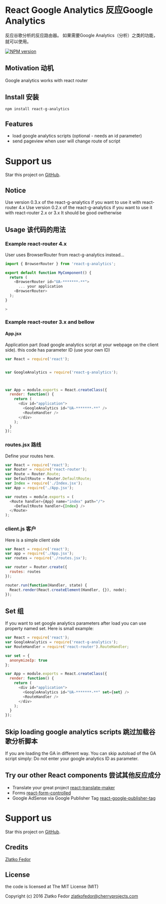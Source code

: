 # React Google Analytics 反应Google Analytics
反应谷歌分析的反应路由器。 如果需要Google Analytics（分析）之类的功能，就可以使用。

[![NPM version][npm-image]][npm-url]

[npm-image]: https://img.shields.io/npm/v/react-g-analytics.svg?style=flat-square
[npm-url]: https://www.npmjs.com/react-g-analytics
[github-url]: https://github.com/seeden/react-g-analytics

## Motivation 动机

Google analytics works with react router

## Install 安装

```
npm install react-g-analytics
```

## Features

 * load google analytics scripts (optional - needs an id parameter)
 * send pageview when user will change route of script

# Support us

Star this project on [GitHub][github-url].

## Notice

Use version 0.3.x of the react-g-analytics if you want to use it with react-router 4.x
Use version 0.2.x of the react-g-analytics if you want to use it with react-router 2.x or 3.x
It should be good owtherwise

## Usage 该代码的用法

### Example react-router 4.x

User uses BrowserRouter from react-g-analytics instead...

```js
import { BrowserRouter } from 'react-g-analytics';

export default function MyComponent() {
  return (
    <BrowserRouter id="UA-*******-**">
      ... your application
    <BrowserRouter>
  );
}

>
```

### Example react-router 3.x and bellow

#### App.jsx

Application part (load google analytics script at your webpage on the client side).
this code has parameter ID (use your own ID)

```js
var React = require('react');


var GoogleAnalytics = require('react-g-analytics');



var App = module.exports = React.createClass({
  render: function() {
    return (
      <div id="application">
        <GoogleAnalytics id="UA-*******-**" />
        <RouteHandler />
      </div>
    );
  }
});
```

### routes.jsx 路线

Define your routes here.

```js
var React = require('react');
var Router = require('react-router');
var Route = Router.Route;
var DefaultRoute = Router.DefaultRoute;
var Index = require('./Index.jsx');
var App = require('./App.jsx');

var routes = module.exports = (
  <Route handler={App} name="index" path="/">
    <DefaultRoute handler={Index} />
  </Route>
);
```

### client.js 客户

Here is a simple client side

```js
var React = require('react');
var app = require('./App.jsx');
var routes = require('./routes.jsx');

var router = Router.create({
  routes: routes
});

router.run(function(Handler, state) {
  React.render(React.createElement(Handler, {}), node);
});
```

## Set 组

If you want to set google analytics parameters after load you can use property named set. Here is small example:

```js
var React = require('react');
var GoogleAnalytics = require('react-g-analytics');
var RouteHandler = require('react-router').RouteHandler;

var set = {
  anonymizeIp: true
};

var App = module.exports = React.createClass({
  render: function() {
    return (
      <div id="application">
        <GoogleAnalytics id="UA-*******-**" set={set} />
        <RouteHandler />
      </div>
    );
  }
});
```

## Skip loading google analytics scripts 跳过加载谷歌分析脚本

If you are loading the GA in different way. You can skip autoload of the GA script simply:
Do not enter your google analytics ID as parameter.

## Try our other React components 尝试其他反应成分

 - Translate your great project [react-translate-maker](https://github.com/CherrySoftware/react-translate-maker)
 - Forms [react-form-controlled](https://github.com/seeden/react-form-controlled)
 - Google AdSense via Google Publisher Tag [react-google-publisher-tag](https://github.com/seeden/react-google-publisher-tag)

# Support us

Star this project on [GitHub][github-url].

## Credits

[Zlatko Fedor](http://github.com/seeden)

## License

the code is licensed at The MIT License (MIT)

Copyright (c) 2016 Zlatko Fedor zlatkofedor@cherryprojects.com
